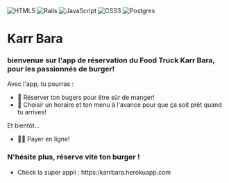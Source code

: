 ![HTML5](https://img.shields.io/badge/html5-%23E34F26.svg?style=for-the-badge&logo=html5&logoColor=white)
![Rails](https://img.shields.io/badge/rails-%23CC0000.svg?style=for-the-badge&logo=ruby-on-rails&logoColor=white)
![JavaScript](https://img.shields.io/badge/javascript-%23323330.svg?style=for-the-badge&logo=javascript&logoColor=%23F7DF1E)
![CSS3](https://img.shields.io/badge/css3-%231572B6.svg?style=for-the-badge&logo=css3&logoColor=white)
![Postgres](https://img.shields.io/badge/postgres-%23316192.svg?style=for-the-badge&logo=postgresql&logoColor=white)


# Karr Bara

### bienvenue sur l'app de réservation du Food Truck Karr Bara, pour les passionnés de burger!

Avec l'app, tu pourras :

- 📒 Réserver ton bugers pour être sûr de manger!
- 💪 Choisir un horaire et ton menu à l'avance pour que ça soit prêt quand tu arrives!

Et bientôt...
- 🤾‍♂️ Payer en ligne!


### N'hésite plus, réserve vite ton burger !

- Check la super appli : https:/karrbara.herokuapp.com

